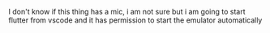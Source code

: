 I don't know if this thing has a mic, i am not sure but i am going to start flutter from vscode and it has permission to start the emulator automatically 

